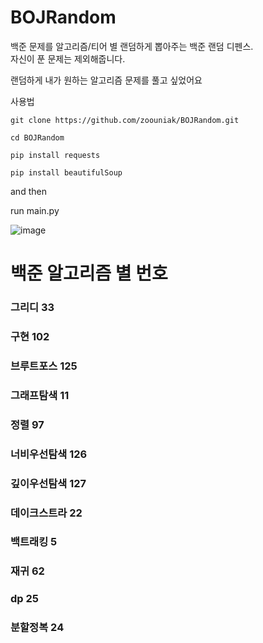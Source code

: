 # BOJRandom
백준 문제를 알고리즘/티어 별 랜덤하게 뽑아주는 백준 랜덤 디펜스.   
자신이 푼 문제는 제외해줍니다.   

랜덤하게 내가 원하는 알고리즘 문제를 풀고 싶었어요   

사용법  
~~~
git clone https://github.com/zoouniak/BOJRandom.git
~~~
~~~
cd BOJRandom
~~~
~~~
pip install requests   
~~~
~~~
pip install beautifulSoup  
~~~
and then  

run main.py


![image](https://github.com/zoouniak/BOJRandom/assets/88364328/22da7e83-9e68-47b8-a28e-585f9b55033b)   

# 백준 알고리즘 별 번호
### 그리디 33 
### 구현 102 
### 브루트포스 125
### 그래프탐색 11
### 정렬 97 
### 너비우선탐색 126 
### 깊이우선탐색 127
### 데이크스트라 22 
### 백트래킹 5 
### 재귀 62 
### dp 25 
### 분할정복 24
